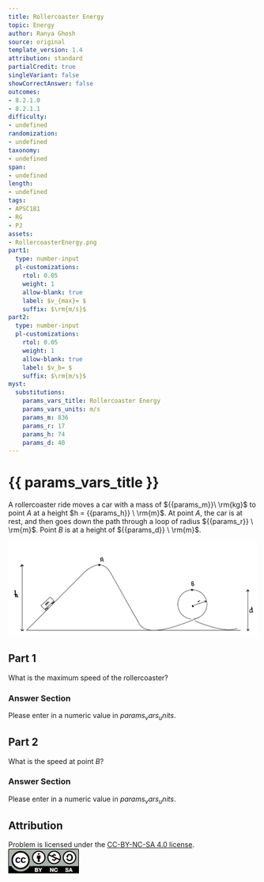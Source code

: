 ```yaml
---
title: Rollercoaster Energy
topic: Energy
author: Ranya Ghosh
source: original
template_version: 1.4
attribution: standard
partialCredit: true
singleVariant: false
showCorrectAnswer: false
outcomes:
- 8.2.1.0
- 8.2.1.1
difficulty:
- undefined
randomization:
- undefined
taxonomy:
- undefined
span:
- undefined
length:
- undefined
tags:
- APSC181
- RG
- PJ
assets:
- RollercoasterEnergy.png
part1:
  type: number-input
  pl-customizations:
    rtol: 0.05
    weight: 1
    allow-blank: true
    label: $v_{max}= $
    suffix: $\rm{m/s}$
part2:
  type: number-input
  pl-customizations:
    rtol: 0.05
    weight: 1
    allow-blank: true
    label: $v_b= $
    suffix: $\rm{m/s}$
myst:
  substitutions:
    params_vars_title: Rollercoaster Energy
    params_vars_units: m/s
    params_m: 836
    params_r: 17
    params_h: 74
    params_d: 40
---
```

# {{ params_vars_title }}
A rollercoaster ride moves a car with a mass of ${{params_m}}\ \rm{kg}$ to point $A$ at a height $h = {{params_h}} \ \rm{m}$. At point $A$, the car is at rest, and then goes down the path through a loop of radius ${{params_r}} \ \rm{m}$. Point $B$ is at a height of ${{params_d}} \ \rm{m}$.

<img src="RollercoasterEnergy.png" width=1000 alt="A rollercoaster track with max height h and a loop with height d." >

## Part 1

What is the maximum speed of the rollercoaster?

### Answer Section

Please enter in a numeric value in ${{ params_vars_units }}$.

## Part 2

What is the speed at point $B$?

### Answer Section

Please enter in a numeric value in ${{ params_vars_units }}$.

## Attribution

Problem is licensed under the [CC-BY-NC-SA 4.0 license](https://creativecommons.org/licenses/by-nc-sa/4.0/).<br> ![The Creative Commons 4.0 license requiring attribution-BY, non-commercial-NC, and share-alike-SA license.](https://raw.githubusercontent.com/firasm/bits/master/by-nc-sa.png)